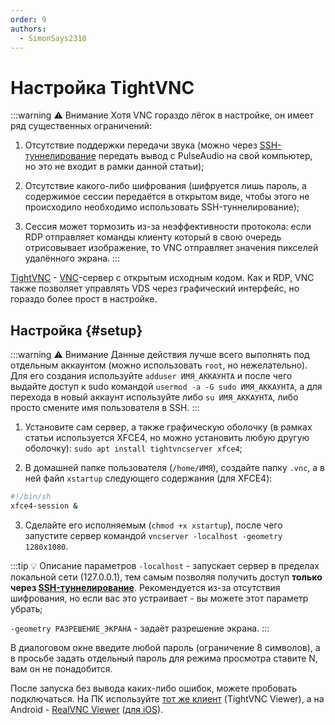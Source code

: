```yaml
---
order: 9
authors:
  - SimonSays2310
---
```


# Настройка TightVNC

:::warning :warning: Внимание
Хотя VNC гораздо лёгок в настройке, он имеет ряд существенных ограничений:

1. Отсутствие поддержки передачи звука (можно через [SSH-туннелирование](/vds/sshtunnel) передать вывод с PulseAudio на свой компьютер, но это не входит в рамки данной статьи);

2. Отсутствие какого-либо шифрования (шифруется лишь пароль, а содержимое сессии передаётся в открытом виде, чтобы этого не происходило необходимо использовать SSH-туннелирование);

3. Сессия может тормозить из-за неэффективности протокола: если RDP отправляет команды клиенту который в свою очередь отрисовывает изображение, то VNC отправляет значения пикселей удалённого экрана.
:::

[TightVNC](https://www.tightvnc.com/) - [VNC](https://ru.wikipedia.org/wiki/Virtual_Network_Computing)-сервер с открытым исходным кодом. Как и RDP, VNC также позволяет управлять VDS через графический интерфейс, но гораздо более прост в настройке.

## Настройка {#setup}

:::warning :warning: Внимание
Данные действия лучше всего выполнять под отдельным аккаунтом (можно использовать `root`, но нежелательно). Для его создания используйте `adduser ИМЯ_АККАУНТА` и после чего выдайте доступ к sudo командой `usermod -a -G sudo ИМЯ_АККАУНТА`, а для перехода в новый аккаунт используйте либо `su ИМЯ_АККАУНТА`, либо просто смените имя пользователя в SSH.
:::

1. Установите сам сервер, а также графическую оболочку (в рамках статьи используется XFCE4, но можно установить любую другую оболочку): `sudo apt install tightvncserver xfce4`;

2. В домашней папке пользователя (`/home/ИМЯ`), создайте папку `.vnc`, а в ней файл `xstartup` следующего содержания (для XFCE4):

```sh
#!/bin/sh
xfce4-session &
```

3. Сделайте его исполняемым (`chmod +x xstartup`), после чего запустите сервер командой `vncserver -localhost -geometry 1280x1080`.

:::tip :bulb: Описание параметров
`-localhost` - запускает сервер в пределах локальной сети (127.0.0.1), тем самым позволяя получить доступ **только через [SSH-туннелирование](/vds/sshtunnel)**. Рекомендуется из-за отсутствия шифрования, но если вас это устраивает - вы можете этот параметр убрать;

`-geometry РАЗРЕШЕНИЕ_ЭКРАНА` - задаёт разрешение экрана.
:::

В диалоговом окне введите любой пароль (ограничение 8 символов), а в просьбе задать отдельный пароль для режима просмотра ставите N, вам он не понадобится.

После запуска без вывода каких-либо ошибок, можете пробовать подключаться. На ПК используйте [тот же клиент](https://www.tightvnc.com/download.php) (TightVNC Viewer), а на Android - [RealVNC Viewer](https://play.google.com/store/apps/details?id=com.realvnc.viewer.android) ([для iOS](https://apps.apple.com/us/app/realvnc-viewer-remote-desktop/id352019548)).
